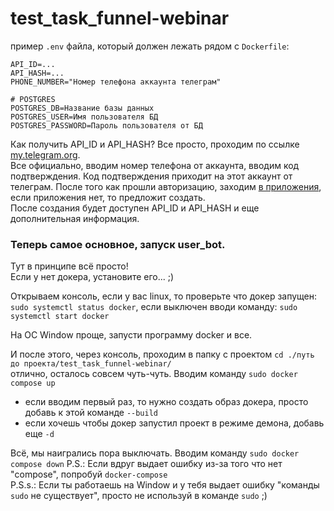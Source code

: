 # test_task_funnel-webinar

пример `.env` файла, который должен лежать рядом с `Dockerfile`:
```commandline
API_ID=...
API_HASH=...
PHONE_NUMBER="Номер телефона аккаунта телеграм"

# POSTGRES
POSTGRES_DB=Название базы данных
POSTGRES_USER=Имя пользователя БД
POSTGRES_PASSWORD=Пароль пользователя от БД
```

Как получить API_ID и API_HASH? Все просто, проходим по ссылке [my.telegram.org](https://my.telegram.org/).  
Все официально, вводим номер телефона от аккаунта, вводим код подтверждения. 
Код подтверждения приходит на этот аккаунт от телеграм.
После того как прошли авторизацию, заходим [в приложения](https://my.telegram.org/apps),
если приложения нет, то предложит создать.  
После создания будет доступен API_ID и API_HASH и еще дополнительная информация.

### Теперь самое основное, запуск user_bot.  
Тут в принципе всё просто!  
Если у нет докера, установите его... ;)

Открываем консоль, если у вас linux, то проверьте что докер запущен:
`sudo systemctl status docker`, 
если выключен вводи команду:
`sudo systemctl start docker`

На ОС Window проще, запусти программу docker и все.


И после этого, через консоль, проходим в папку с проектом `cd ./путь до проекта/test_task_funnel-webinar/`  
отлично, осталось совсем чуть-чуть.
Вводим команду `sudo docker compose up`  
- если вводим первый раз, то нужно создать образ докера, просто добавь к этой команде `--build`  
- если хочешь чтобы докер запустил проект в режиме демона, добавь еще `-d`

Всё, мы наигрались пора выключать. 
Вводим команду `sudo docker compose down`
P.S.: Если вдруг выдает ошибку из-за того что нет "compose", попробуй `docker-compose`  
P.S.s.: Если ты работаешь на Window и у тебя выдает ошибку "команды `sudo` не существует", просто не используй в команде `sudo` ;)